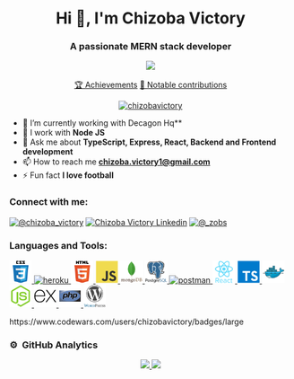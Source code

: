 <h1 align="center">Hi 👋, I'm Chizoba Victory</h1>
<h3 align="center">A passionate MERN stack developer</h3>

<p align="center">
  <img src="https://readme-typing-svg.herokuapp.com/?lines=Hi+👋,+I'm+Chizoba Victory;A+MERN+stack+developer;with+over+4+years+Experience;building+unique+softwares;that+solves+problems;I+am+skilled+in+TypeScript;Javascript+,Node+JS+,Express;GraphQl+,React+,NextJS;MongoDB+,Postgres+,MsSQL;Oracle+,GCP+,AWS+,Docker;Kubernates+,VMware+,MCP;HTML/CSS+,PHP;and+many+others&font=Fira%20Code&center=true&width=380&height=50">
</p>


<p align="center">
  <tr>
    <th><a href="https://chizobavictorypalindromechecker.netlify.app">🏆 Achievements</a></th>
    <th><a href="https://chizobavictorystarwarsspa.netlify.app/">🎩 Notable contributions</a></th>
  </tr>
 </p>
 
 <p align="center"> <a href="https://github.com/ryo-ma/github-profile-trophy"><img src="https://github-profile-trophy.vercel.app/?username=chizobavictory" alt="chizobavictory" /></a> </p>

- 🔭 I’m currently working with Decagon Hq**
- 🌱 I work with **Node JS**
- 💬 Ask me about **TypeScript, Express, React, Backend and Frontend development**
- 📫 How to reach me **chizoba.victory1@gmail.com**
- ⚡ Fun fact **I love football**
<h3 align="left">Connect with me:</h3>
<p align="left">
<a href="https://twitter.com/chizoba_victory" target="blank"><img align="center" src="https://raw.githubusercontent.com/rahuldkjain/github-profile-readme-generator/master/src/images/icons/Social/twitter.svg" alt="@chizoba_victory" height="30" width="40" /></a>
<a href="https://www.linkedin.com/in/chizoba-victory/" target="blank"><img align="center" src="https://raw.githubusercontent.com/rahuldkjain/github-profile-readme-generator/master/src/images/icons/Social/linked-in-alt.svg" alt="Chizoba Victory Linkedin" height="30" width="40" /></a>
<a href="https://www.instagram.com/_zobs/" target="blank"><img align="center" src="https://raw.githubusercontent.com/rahuldkjain/github-profile-readme-generator/master/src/images/icons/Social/instagram.svg" alt="@_zobs" height="30" width="40" /></a>
</p>
<h3 align="left">Languages and Tools:</h3>
<p align="left"> <a href="https://www.w3schools.com/css/" target="_blank" rel="noreferrer"> <img src="https://raw.githubusercontent.com/devicons/devicon/master/icons/css3/css3-original-wordmark.svg" alt="css3" width="40" height="40"/> </a> <a href="https://heroku.com" target="_blank" rel="noreferrer"> <img src="https://www.vectorlogo.zone/logos/heroku/heroku-icon.svg" alt="heroku" width="40" height="40"/> </a> <a href="https://www.w3.org/html/" target="_blank" rel="noreferrer"> <img src="https://raw.githubusercontent.com/devicons/devicon/master/icons/html5/html5-original-wordmark.svg" alt="html5" width="40" height="40"/> </a> <a href="https://developer.mozilla.org/en-US/docs/Web/JavaScript" target="_blank" rel="noreferrer"> <img src="https://raw.githubusercontent.com/devicons/devicon/master/icons/javascript/javascript-original.svg" alt="javascript" width="40" height="40"/> </a> <a href="https://www.mongodb.com/" target="_blank" rel="noreferrer"> <img src="https://raw.githubusercontent.com/devicons/devicon/master/icons/mongodb/mongodb-original-wordmark.svg" alt="mongodb" width="40" height="40"/> </a> <a href="https://www.postgresql.org" target="_blank" rel="noreferrer"> <img src="https://raw.githubusercontent.com/devicons/devicon/master/icons/postgresql/postgresql-original-wordmark.svg" alt="postgresql" width="40" height="40"/> </a> <a href="https://postman.com" target="_blank" rel="noreferrer"> <img src="https://www.vectorlogo.zone/logos/getpostman/getpostman-icon.svg" alt="postman" width="40" height="40"/> </a> <a href="https://reactjs.org/" target="_blank" rel="noreferrer"> <img src="https://raw.githubusercontent.com/devicons/devicon/master/icons/react/react-original-wordmark.svg" alt="react" width="40" height="40"/> </a> 
<a href="https://www.typescriptlang.org/" target="_blank" rel="noreferrer"> <img src="https://raw.githubusercontent.com/devicons/devicon/master/icons/typescript/typescript-original.svg" alt="typescript" width="40" height="40"/> </a> 
<a href="https://github.com/" target="_blank" rel="noreferrer"> <img src="https://raw.githubusercontent.com/devicons/devicon/master/icons/docker/docker-original.svg" alt="docker" width="40" height="40"/> </a>
<a href="https://nodejs.org/en/" target="_blank" rel="noreferrer"> <img src="https://raw.githubusercontent.com/devicons/devicon/master/icons/nodejs/nodejs-original.svg" alt="nodejs" width="40" height="40"/> </a>
<a href="https://expressjs.com/" target="_blank" rel="noreferrer"> <img src="https://raw.githubusercontent.com/devicons/devicon/master/icons/express/express-original.svg" alt="Express Js" width="40" height="40"/> </a>
<a href="https://www.php.net/" target="_blank" rel="noreferrer"> <img src="https://raw.githubusercontent.com/devicons/devicon/master/icons/php/php-original.svg" alt="PHP" width="40" height="40"/> </a>
<a href="https://www.php.net/" target="_blank" rel="noreferrer"> <img src="https://raw.githubusercontent.com/devicons/devicon/master/icons/wordpress/wordpress-original.svg" alt="PHP" width="40" height="40"/> </a>
</p>
https://www.codewars.com/users/chizobavictory/badges/large


### ⚙️ &nbsp;GitHub Analytics

<p align="center">
<a href="https://github.com/chizobavictory">
<img height="180em" src="https://github-readme-stats-eight-theta.vercel.app/api?username=ugwustanley&show_icons=true&theme=algolia&include_all_commits=true&count_private=true"/>
<img height="180em" src="https://github-readme-stats-eight-theta.vercel.app/api/top-langs/?username=chizobavictory&layout=compact&langs_count=8&theme=algolia"/>
</a>
</p>

